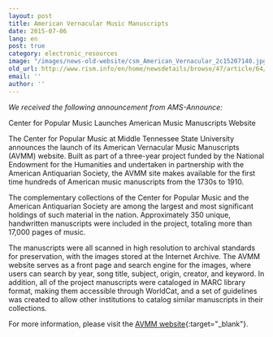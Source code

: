 ```yaml
---
layout: post
title: American Vernacular Music Manuscripts
date: 2015-07-06
lang: en
post: true
category: electronic_resources
image: "/images/news-old-website/csm_American_Vernacular_2c15207140.jpg"
old_url: http://www.rism.info/en/home/newsdetails/browse/47/article/64/american-vernacular-music-manuscripts.html
email: ''
author: ''
---
```


_We received the following announcement from AMS-Announce:_

Center for Popular Music Launches American Music Manuscripts Website

The Center for Popular Music at Middle Tennessee State University announces the launch of its American Vernacular Music Manuscripts (AVMM) website. Built as part of a three-year project funded by the National Endowment for the Humanities and undertaken in partnership with the American Antiquarian Society, the AVMM site makes available for the first time hundreds of American music manuscripts from the 1730s to 1910.


The complementary collections of the Center for Popular Music and the American Antiquarian Society are among the largest and most significant holdings of such material in the nation. Approximately 350 unique, handwritten manuscripts were included in the project, totaling more than 17,000 pages of music.


The manuscripts were all scanned in high resolution to archival standards for preservation, with the images stored at the Internet Archive. The AVMM website serves as a front page and search engine for the images, where users can search by year, song title, subject, origin, creator, and keyword. In addition, all of the project manuscripts were cataloged in MARC library format, making them accessible through WorldCat, and a set of guidelines was created to allow other institutions to catalog similar manuscripts in their collections.

For more information, please visit the [AVMM website](http://popmusic.mtsu.edu/ManuscriptMusic){:target="_blank"}.